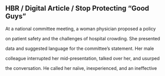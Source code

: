 ## HBR / Digital Article / Stop Protecting “Good Guys”

At a national committee meeting, a woman physician proposed a policy

on patient safety and the challenges of hospital crowding. She presented

data and suggested language for the committee’s statement. Her male

colleague interrupted her mid-presentation, talked over her, and usurped

the conversation. He called her naïve, inexperienced, and an ineffective
